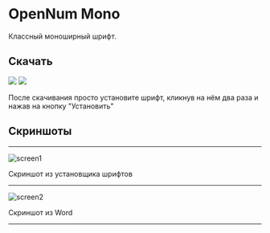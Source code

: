 # OpenNum Mono
 Классный моноширный шрифт.
## Скачать
<a href="https://github.com/AndreyKozhev/OpenNum-Mono-font/raw/main/OpenNum-mono.ttf"><img src="https://custom-icon-badges.herokuapp.com/badge/-Download .ttf-F25278?style=for-the-badge&logo=download&logoColor=white"/></a>
<a href="https://github.com/AndreyKozhev/OpenNum-Mono-font/raw/main/OpenNum-mono.otf"><img src="https://custom-icon-badges.herokuapp.com/badge/-Download .otf-F25278?style=for-the-badge&logo=download&logoColor=white"/></a>

После скачивания просто установите шрифт, кликнув на нём два раза и нажав на кнопку "Установить"
## Скриншоты
***
![screen1](https://user-images.githubusercontent.com/103951737/175776741-add21603-a1e9-4237-a46b-130a04da3c1e.JPG)

Скриншот из установщика шрифтов
***
![screen2](https://user-images.githubusercontent.com/103951737/175776782-47ce15b3-5dd6-4b9b-8e48-6849ffa80780.JPG)

Скриншот из Word
***
 
